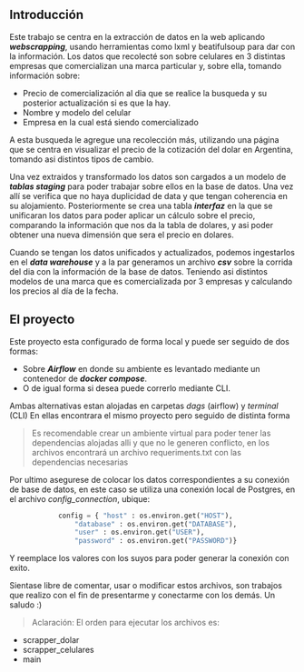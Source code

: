 ## Introducción
Este trabajo se centra en la extracción de datos en la web aplicando ***webscrapping***, usando herramientas como lxml y beatifulsoup para dar con la información.
Los datos que recolecté son sobre celulares en 3 distintas empresas que comercializan una marca particular y, sobre ella, tomando información sobre: 
- Precio de comercialización al dia que se realice la busqueda y su posterior actualización si es que la hay.
- Nombre y modelo del celular
- Empresa en la cual está siendo comercializado

A esta busqueda le agregue una recolección más, utilizando una página que se centra en visualizar el precio de la cotización del dolar en Argentina, tomando asi distintos tipos de cambio.

Una vez  extraidos y transformado los datos son cargados a un modelo de ***tablas staging*** para poder trabajar sobre ellos en la base de datos. Una vez allí se verifica que no haya duplicidad de data y que tengan coherencia en su alojamiento. Posteriormente se crea una tabla ***interfaz***  en la que se unificaran los datos para poder aplicar  un cálculo sobre el precio, comparando la información que nos da la tabla de dolares, y asi poder obtener una nueva dimensión que sera el precio en dolares. 

Cuando se tengan los datos unificados y actualizados, podemos ingestarlos en el ***data warehouse*** y a la par generamos un archivo ***csv***  sobre la corrida del dia con la información de la base de datos. Teniendo asi distintos modelos de una marca que es comercializada por 3 empresas y calculando los precios al día de la fecha.


## El proyecto
Este proyecto esta configurado de forma local y puede ser seguido de dos formas: 
- Sobre  ***Airflow***  en donde su ambiente es levantado mediante un contenedor de ***docker compose***.
- O de igual forma si desea puede correrlo mediante CLI.

Ambas alternativas estan alojadas en carpetas *dags* (airflow) y *terminal* (CLI)
En ellas encontrara el mismo proyecto pero seguido de distinta forma

> Es recomendable crear un ambiente virtual para poder tener las dependencias alojadas alli y que no le generen conflicto, en los archivos encontrará un archivo requeriments.txt con las dependencias necesarias

Por ultimo asegurese de colocar los datos correspondientes a su conexión de base de datos, en este caso se utiliza una conexión local de Postgres, en el archivo *config_connection*, ubique:
```python
            config = { "host" : os.environ.get("HOST"),
                "database" : os.environ.get("DATABASE"),
                "user" : os.environ.get("USER"),
                "password" : os.environ.get("PASSWORD")}

```
Y reemplace los valores con los suyos para poder generar la conexión con exito.

Sientase libre de comentar, usar o modificar estos archivos, son trabajos que realizo con el fin de presentarme y conectarme con los demás.
Un saludo :)


>Aclaración: El orden para ejecutar los archivos es:
- scrapper_dolar
- scrapper_celulares
- main